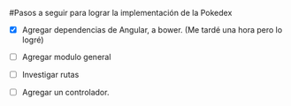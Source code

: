#Pasos a seguir para lograr la implementación de la Pokedex

- [x] Agregar dependencias de Angular, a bower. (Me tardé una hora pero lo logré)

- [ ] Agregar modulo general
- [ ] Investigar rutas
- [ ] Agregar un controlador.